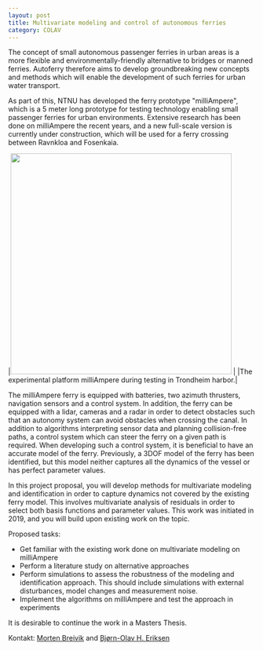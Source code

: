 ```yaml
---
layout: post
title: Multivariate modeling and control of autonomous ferries
category: COLAV
---
```


The concept of small autonomous passenger ferries in urban areas is a more flexible and environmentally-friendly alternative to bridges or manned ferries. Autoferry therefore aims to develop groundbreaking new concepts and methods which will enable the development of such ferries for urban water transport.

As part of this, NTNU has developed the ferry prototype "milliAmpere", which is a 5 meter long prototype for testing technology enabling small passenger ferries for urban environments. Extensive research has been done on milliAmpere the recent years, and a new full-scale version is currently under construction, which will be used for a ferry crossing between Ravnkloa and Fosenkaia.

|<img src="{{site.url}}/assets/milliampere.jpg" width="450"> |
|The experimental platform milliAmpere during testing in Trondheim harbor.|

The milliAmpere ferry is equipped with batteries, two azimuth thrusters, navigation sensors and a control system. In addition, the ferry can be equipped with a lidar, cameras and a radar in order to detect obstacles such that an autonomy system can avoid obstacles when crossing the canal. In addition to algorithms interpreting sensor data and planning collision-free paths, a control system which can steer the ferry on a given path is required. When developing such a control system, it is beneficial to have an accurate model of the ferry. Previously, a 3DOF model of the ferry has been identified, but this model neither captures all the dynamics of the vessel or has perfect parameter values.

In this project proposal, you will develop methods for multivariate modeling and identification in order to capture dynamics not covered by the existing ferry model. This involves multivariate analysis of residuals in order to select both basis functions and parameter values. This work was initiated in 2019, and you will build upon existing work on the topic.

Proposed tasks:

* Get familiar with the existing work done on multivariate modeling on milliAmpere
* Perform a literature study on alternative approaches
* Perform simulations to assess the robustness of the modeling and identification approach. This should include simulations with external disturbances, model changes and measurement noise.
* Implement the algorithms on milliAmpere and test the approach in experiments

It is desirable to continue the work in a Masters Thesis.

Kontakt: [Morten Breivik] and [Bjørn-Olav H. Eriksen]

[Morten Breivik]: https://www.ntnu.no/ansatte/morten.breivik
[Bjørn-Olav H. Eriksen]: https://www.ntnu.no/ansatte/bjorn-olav.holtung.eriksen

